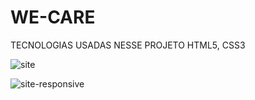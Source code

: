 # WE-CARE
 TECNOLOGIAS USADAS NESSE PROJETO HTML5, CSS3

![site](https://github.com/pauloninja/WE-CARE/assets/102436341/6bc99119-7443-4f4d-b781-1c0edc58d7c1)

![site-responsive](https://github.com/pauloninja/WE-CARE/assets/102436341/37c75ead-cd12-4df0-9d1e-bfe5e5729160)
